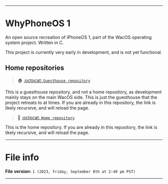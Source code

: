 
***

# WhyPhoneOS 1

An open source recreation of iPhoneOS 1, part of the WacOS operating system project. Written in C.

This project is currently very early in development, and is not yet functional.

## Home repositories

> 🏠️ [:octocat: `Guesthouse repository`](https://github.com/seanpm2001/WhyPhoneOS_1/)

This is a guesthouse repository, and not a home repository, as development mainly stays on the main WacOS side. This is just the guesthouse that the project retreats to at times. If you are already in this repository, the link is likely recursive, and will reload the page.

> 🏡️ [:octocat: `Home repository`](https://github.com/seanpm2001/WacOS/tree/WacOS-dev/WhyPhoneOS/1/)

This is the home repository. If you are already in this repository, the link is likely recursive, and will reload the page.

***

# File info

**File version:** `1 (2023, Friday, September 8th at 2:49 pm PST)`

***
